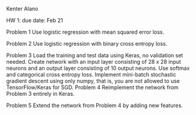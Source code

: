 Kenter Alano

HW 1: 
due date: Feb 21

Problem 1
Use logistic regression with mean squared error loss.

Problem 2
Use logistic regression with binary cross entropy loss.

Problem 3
Load the training and test data using Keras, no validation set needed.
Create network with an input layer consisting of 28 x 28 input neurons and an output layer consisting of 10 output neurons.
Use softmax and categorical cross entropy loss.
Implement mini-batch stochastic gradient descent using only numpy, that is, you are not allowed to use TensorFlow/Keras for SGD.
Problem 4
Reimplement the network from Problem 3 entirely in Keras.

Problem 5
Extend the network from Problem 4 by adding new features.
